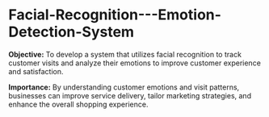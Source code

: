 # Facial-Recognition---Emotion-Detection-System
**Objective:** To develop a system that utilizes facial recognition to track customer visits and analyze their emotions to improve customer experience and satisfaction.



**Importance:** By understanding customer emotions and visit patterns, businesses can improve service delivery, tailor marketing strategies, and enhance the overall shopping experience.
